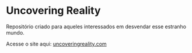 # Uncovering Reality
 
Repositório criado para aqueles interessados em desvendar esse estranho mundo.

Acesse o site aqui: <a href="https://jose-miqueias.github.io/UncoveringReality-site/"> uncoveringreality.com</a>